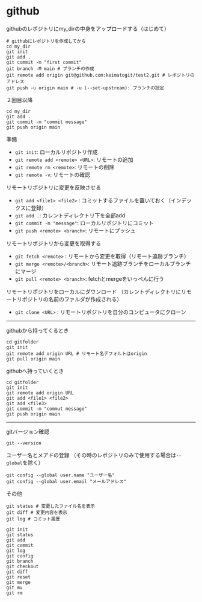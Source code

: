 # github



githubのレポジトリにmy_dirの中身をアップロードする（はじめて）

```
# githubにレポジトリを作成してから
cd my_dir
git init
git add .
git commit -m "first commit"
git branch -M main # ブランチの作成
git remote add origin git@github.com:keimatogit/test2.git # レポジトリのアドレス
git push -u origin main # -u (--set-upstream): ブランチの設定
```

２回目以降

```
cd my_dir
git add .
git commit -m "commit message"
git push origin main
```




準備
- `git init`: ローカルリポジトリ作成
- `git remote add <remote> <URL>`: リモートの追加
- `git remote rm <remote>`: リモートの削除
- `git remote -v`: リモートの確認

リモートリポジトリに変更を反映させる
- `git add <file1> <file2>` : コミットするファイルを置いておく（インデックスに登録）
- `git add .`: カレントディレクトリ下を全部add
- `git commit -m "message"`: ローカルリポジトリにコミット
- `git push <remote> <branch>`: リモートにプッシュ

リモートリポジトリから変更を取得する
- `git fetch <remote>` : リモートから変更を取得（リモート追跡ブランチ）
- `git merge <remote>/<branch>`: リモート追跡ブランチをローカルブランチにマージ
- `git pull <remote> <branch>`: fetchとmergeをいっぺんに行う

リモートリポジトリをローカルにダウンロード
（カレントディレクトリにリモートリポジトリの名前のファルダが作成される）
- `git clone <URL>` : リモートリポジトリを自分のコンピュータにクローン

-----

githubから持ってくるとき
```
cd gitfolder
git init
git remote add origin URL # リモート名デフォルトはorigin
git pull origin main
```
githubへ持っていくとき
```
cd gitfolder
git init
git remote add origin URL
git add <file1> <file2>
git add <file3>
git commit -m "commut message"
git push origin main
```



-----

gitバージョン確認

```
git --version
```

ユーザー名とメアドの登録
（その時のレポジトリのみで使用する場合は`--global`を除く）

```
git config --global user.name "ユーザー名"
git config --global user.email "メールアドレス"
```

その他

```
git status # 変更したファイル名を表示
git diff # 変更内容を表示
git log # コミット履歴
```


```
git init
git status
git add
git commit
git log
git config
git branch
git checkout
git diff
git reset
git merge
git mv
git rm
```